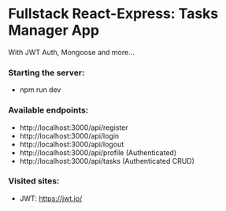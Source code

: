 # Fullstack React-Express: Tasks Manager App
With JWT Auth, Mongoose and more...

### Starting the server:
- npm run dev

### Available endpoints:
  - http://localhost:3000/api/register
  - http://localhost:3000/api/login
  - http://localhost:3000/api/logout
  - http://localhost:3000/api/profile  (Authenticated)
  - http://localhost:3000/api/tasks    (Authenticated CRUD)

### Visited sites:
- JWT: https://jwt.io/